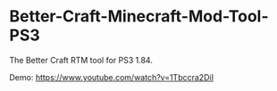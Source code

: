 # Better-Craft-Minecraft-Mod-Tool-PS3
The Better Craft RTM tool for PS3 1.84.

Demo: https://www.youtube.com/watch?v=1Tbccra2DiI
